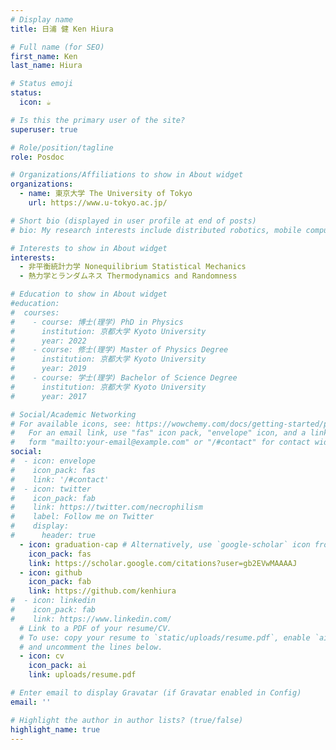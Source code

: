 ```yaml
---
# Display name
title: 日浦 健 Ken Hiura

# Full name (for SEO)
first_name: Ken
last_name: Hiura

# Status emoji
status:
  icon: ☕️

# Is this the primary user of the site?
superuser: true

# Role/position/tagline
role: Posdoc

# Organizations/Affiliations to show in About widget
organizations:
  - name: 東京大学 The University of Tokyo
    url: https://www.u-tokyo.ac.jp/

# Short bio (displayed in user profile at end of posts)
# bio: My research interests include distributed robotics, mobile computing and programmable matter.

# Interests to show in About widget
interests:
  - 非平衡統計力学 Nonequilibrium Statistical Mechanics
  - 熱力学とランダムネス Thermodynamics and Randomness

# Education to show in About widget
#education:
#  courses:
#    - course: 博士(理学) PhD in Physics
#      institution: 京都大学 Kyoto University
#      year: 2022
#    - course: 修士(理学) Master of Physics Degree
#      institution: 京都大学 Kyoto University
#      year: 2019
#    - course: 学士(理学) Bachelor of Science Degree
#      institution: 京都大学 Kyoto University
#      year: 2017

# Social/Academic Networking
# For available icons, see: https://wowchemy.com/docs/getting-started/page-builder/#icons
#   For an email link, use "fas" icon pack, "envelope" icon, and a link in the
#   form "mailto:your-email@example.com" or "/#contact" for contact widget.
social:
#  - icon: envelope
#    icon_pack: fas
#    link: '/#contact'
#  - icon: twitter
#    icon_pack: fab
#    link: https://twitter.com/necrophilism
#    label: Follow me on Twitter
#    display:
#      header: true
  - icon: graduation-cap # Alternatively, use `google-scholar` icon from `ai` icon pack
    icon_pack: fas
    link: https://scholar.google.com/citations?user=gb2EVwMAAAAJ
  - icon: github
    icon_pack: fab
    link: https://github.com/kenhiura
#  - icon: linkedin
#    icon_pack: fab
#    link: https://www.linkedin.com/
  # Link to a PDF of your resume/CV.
  # To use: copy your resume to `static/uploads/resume.pdf`, enable `ai` icons in `params.yaml`,
  # and uncomment the lines below.
  - icon: cv
    icon_pack: ai
    link: uploads/resume.pdf

# Enter email to display Gravatar (if Gravatar enabled in Config)
email: ''

# Highlight the author in author lists? (true/false)
highlight_name: true
---
```



